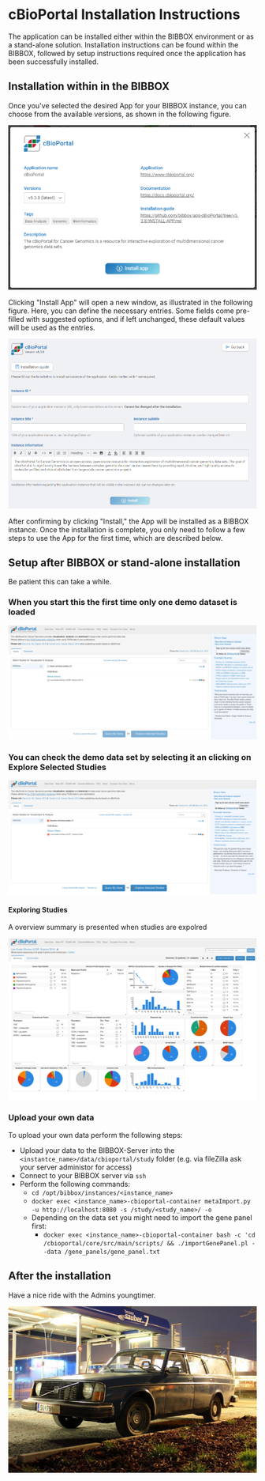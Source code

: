 # cBioPortal Installation Instructions 

The application can be installed either within the BIBBOX environment or as a stand-alone solution. Installation instructions can be found within the BIBBOX, followed by setup instructions required once the application has been successfully installed.

## Installation within in the BIBBOX

Once you've selected the desired App for your BIBBOX instance, you can choose from the available versions, as shown in the following figure.

![Screenshot01](assets/cBio_install1.png)

Clicking "Install App" will open a new window, as illustrated in the following figure. Here, you can define the necessary entries. Some fields come pre-filled with suggested options, and if left unchanged, these default values will be used as the entries.

![Screenshot02](assets/cBio_install2.png)

After confirming by clicking "Install," the App will be installed as a BIBBOX instance. Once the installation is complete, you only need to follow a few steps to use the App for the first time, which are described below.

## Setup after BIBBOX or stand-alone installation

Be patient this can take a while.

### When you start this the first time only one demo dataset is loaded

![Screenshot03](assets/install-screen-01.png)


### You can check the demo data set by selecting it an clicking on Explore Selected Studies

![Screenshot04](assets/install-screen-02.png)


#### Exploring Studies
A overview summary is presented when studies are expolred

![Screenshot05](assets/install-screen-03.png)

### Upload your own data

To upload your own data perform the following steps:

* Upload your data to the BIBBOX-Server into the `<instantce_name>/data/cbioportal/study` folder (e.g. via fileZilla ask your server administor for access)
* Connect to your BIBBOX server via `ssh`
* Perform the following commands:
  * `cd /opt/bibbox/instances/<instance_name>`
  * `docker exec <instance_name>-cbioportal-container metaImport.py -u http://localhost:8080 -s /study/<study_name>/ -o`
  * Depending on the data set you might need to import the gene panel first:
    * `docker exec <instance_name>-cbioportal-container bash -c 'cd /cbioportal/core/src/main/scripts/ && ./importGenePanel.pl --data /gene_panels/gene_panel.txt`


## After the installation
Have a nice ride with the Admins youngtimer.

![FINAL](assets/install-screen-final.jpg)
